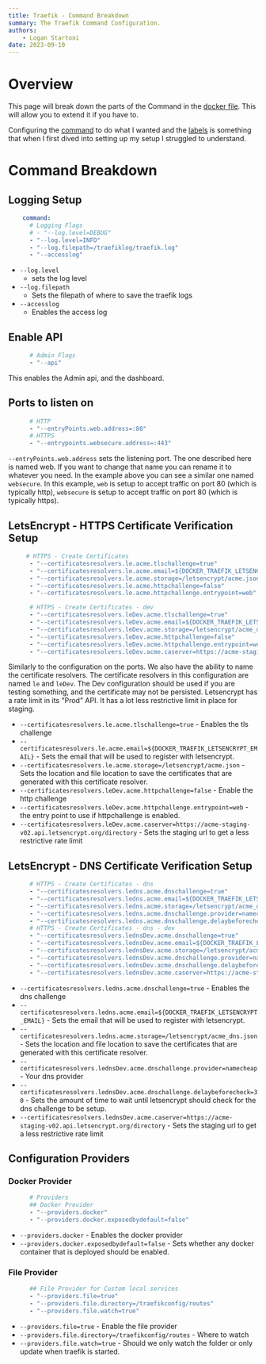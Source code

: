 ```yaml
---
title: Traefik - Command Breakdown
summary: The Traefik Command Configuration.
authors:
    - Logan Startoni
date: 2023-09-10
---
```

# Overview
This page will break down the parts of the Command in the  [docker file](Docker%3A%20All%20Together%20Now.md). This will allow you to extend it if you have to. 

Configuring the [command](Docker%3A%20Command%20Breakdown.md) to do what I wanted and the [labels](Docker%3A%20Labels%20Breakdown.md) is something that when I first dived into setting up my setup I struggled to understand. 

# Command Breakdown
## Logging Setup
```yaml
    command:
      # Logging Flags
      # - "--log.level=DEBUG"
      - "--log.level=INFO"
      - "--log.filepath=/traefiklog/traefik.log"
      - "--accesslog"
```
- `--log.level` 
    - sets the log level
- `--log.filepath`
    - Sets the filepath of where to save the traefik logs
- `--accesslog`
    - Enables the access log


## Enable API
```yaml
      # Admin Flags
      - "--api"
```
This enables the Admin api, and the dashboard.

## Ports to listen on
```yaml
      # HTTP
      - "--entryPoints.web.address=:80"
      # HTTPS
      - "--entrypoints.websecure.address=:443"
```
`--entryPoints.web.address` sets the listening port. The one described here is named web. If you want to change that name you can rename it to whatever you need. In the example above you can see a similar one named `websecure`. In this example, `web` is setup to accept traffic on port 80 (which is typically http),  `websecure` is setup to accept traffic on port 80 (which is typically https). 

## LetsEncrypt - HTTPS Certificate Verification Setup
```yaml
     # HTTPS - Create Certificates
      - "--certificatesresolvers.le.acme.tlschallenge=true"
      - "--certificatesresolvers.le.acme.email=${DOCKER_TRAEFIK_LETSENCRYPT_EMAIL}"
      - "--certificatesresolvers.le.acme.storage=/letsencrypt/acme.json"
      - "--certificatesresolvers.le.acme.httpchallenge=false"
      - "--certificatesresolvers.le.acme.httpchallenge.entrypoint=web"

      # HTTPS - Create Certificates - dev
      - "--certificatesresolvers.leDev.acme.tlschallenge=true"
      - "--certificatesresolvers.leDev.acme.email=${DOCKER_TRAEFIK_LETSENCRYPT_EMAIL}"
      - "--certificatesresolvers.leDev.acme.storage=/letsencrypt/acme_dev.json"
      - "--certificatesresolvers.leDev.acme.httpchallenge=false"
      - "--certificatesresolvers.leDev.acme.httpchallenge.entrypoint=web"
      - "--certificatesresolvers.leDev.acme.caserver=https://acme-staging-v02.api.letsencrypt.org/directory"
```
Similarly to the configuration on the ports. We also have the ability to name the certificate resolvers. The certificate resolvers in this configuration are named `le` and `leDev`. The Dev configuration should be used if you are testing something, and the certificate may not be persisted. Letsencrypt has a rate limit in its "Prod"  API. It has a lot less restrictive limit in place for staging. 

- `--certificatesresolvers.le.acme.tlschallenge=true` - Enables the tls challenge
- `--certificatesresolvers.le.acme.email=${DOCKER_TRAEFIK_LETSENCRYPT_EMAIL}` - Sets the email that will be used to register with letsencrypt. 
- `--certificatesresolvers.le.acme.storage=/letsencrypt/acme.json` - Sets the location and file location to save the certificates that are generated with this certificate resolver.
- `--certificatesresolvers.leDev.acme.httpchallenge=false` - Enable the http challenge
- `--certificatesresolvers.leDev.acme.httpchallenge.entrypoint=web` - the entry point to use if httpchallenge is enabled.
- `--certificatesresolvers.leDev.acme.caserver=https://acme-staging-v02.api.letsencrypt.org/directory` - Sets the staging url to get a less restrictive rate limit

## LetsEncrypt - DNS Certificate Verification Setup
```yaml
      # HTTPS - Create Certificates - dns
      - "--certificatesresolvers.ledns.acme.dnschallenge=true"
      - "--certificatesresolvers.ledns.acme.email=${DOCKER_TRAEFIK_LETSENCRYPT_EMAIL}"
      - "--certificatesresolvers.ledns.acme.storage=/letsencrypt/acme_dns.json"
      - "--certificatesresolvers.ledns.acme.dnschallenge.provider=namecheap"
      - "--certificatesresolvers.ledns.acme.dnschallenge.delaybeforecheck=30"
      # HTTPS - Create Certificates - dns - dev
      - "--certificatesresolvers.lednsDev.acme.dnschallenge=true"
      - "--certificatesresolvers.lednsDev.acme.email=${DOCKER_TRAEFIK_LETSENCRYPT_EMAIL}"
      - "--certificatesresolvers.lednsDev.acme.storage=/letsencrypt/acme_dev_dns.json"
      - "--certificatesresolvers.lednsDev.acme.dnschallenge.provider=namecheap"
      - "--certificatesresolvers.lednsDev.acme.dnschallenge.delaybeforecheck=30"
      - "--certificatesresolvers.lednsDev.acme.caserver=https://acme-staging-v02.api.letsencrypt.org/directory"
```
- `--certificatesresolvers.ledns.acme.dnschallenge=true` - Enables the dns challenge
- `--certificatesresolvers.ledns.acme.email=${DOCKER_TRAEFIK_LETSENCRYPT_EMAIL}` - Sets the email that will be used to register with letsencrypt.
- `--certificatesresolvers.ledns.acme.storage=/letsencrypt/acme_dns.json` -  Sets the location and file location to save the certificates that are generated with this certificate resolver.
- `--certificatesresolvers.lednsDev.acme.dnschallenge.provider=namecheap` - Your dns provider
- `--certificatesresolvers.lednsDev.acme.dnschallenge.delaybeforecheck=30` - Sets the amount of time to wait until letsencrypt should check for the dns challenge to be setup.
- `--certificatesresolvers.lednsDev.acme.caserver=https://acme-staging-v02.api.letsencrypt.org/directory` - Sets the staging url to get a less restrictive rate limit

## Configuration Providers
### Docker Provider
```yaml
      # Providers
      ## Docker Provider
      - "--providers.docker"
      - "--providers.docker.exposedbydefault=false"
```
- `--providers.docker` - Enables the docker provider
- `--providers.docker.exposedbydefault=false` - Sets whether any docker container that is deployed should be enabled. 


### File Provider
```yaml
      ## File Provider for Custom local services
      - "--providers.file=true"
      - "--providers.file.directory=/traefikconfig/routes"
      - "--providers.file.watch=true"
```
- `--providers.file=true` - Enable the file provider
- `--providers.file.directory=/traefikconfig/routes` - Where to watch 
- `--providers.file.watch=true` - Should we only watch the folder or only update when traefik is started.


